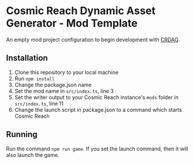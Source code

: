 # Cosmic Reach Dynamic Asset Generator - Mod Template
An empty mod project configuration to begin development with [CRDAG](https://npmjs.com/cosmic-reach-dag).

## Installation
1) Clone this repository to your local machine
2) Run `npm install`
3) Change the package.json name
4) Set the mod name in `src/index.ts`, line 3
5) Set the writer output to your Cosmic Reach instance's `mods` folder in `src/index.ts`, line 11
6) Change the launch script in package.json to a command which starts Cosmic Reach

## Running
Run the command `npm run game`. If you set the launch command, then it will also launch the game.